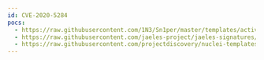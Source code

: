 ```yaml
---
id: CVE-2020-5284
pocs:
  - https://raw.githubusercontent.com/1N3/Sn1per/master/templates/active/CVE-2020-5284_-_Next_JS_Limited_Path_Traversal.sh
  - https://raw.githubusercontent.com/jaeles-project/jaeles-signatures/master/cves/nextjs-path-traversal-cve-2020-5284.yaml
  - https://raw.githubusercontent.com/projectdiscovery/nuclei-templates/master/cves/2020/CVE-2020-5284.yaml
---
```


